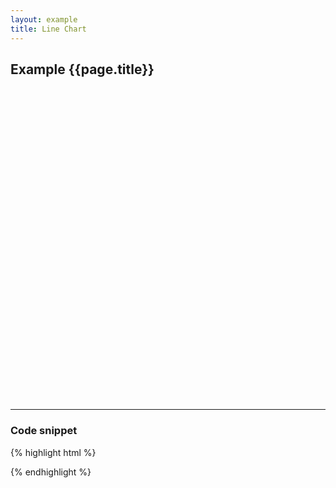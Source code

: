 ```yaml
---
layout: example
title: Line Chart
---
```


## Example {{page.title}}

<div id="placeholder" class="example-placeholder" style="width:740px; height:500px; padding-top:0;"></div>

---

### Code snippet

{% highlight html %}
<div id="placeholder" width="650px" height="400px"></div>
<script>
var wsReader = new WSReader.WSReader().getReader();
Vizabi.Reader.extend("waffle", wsReader);

Vizabi._globals.ext_resources = {
  host: "https://waffle-server.gapminder.org",
  preloadPath: "/api/vizabi/",
  dataPath: "/api/ddf/",
  shapePath: "/preview/data/mc_precomputed_shapes.json"
};

Vizabi("LineChart", document.getElementById("placeholder"), {
  "state": {
    "time": {
      "startOrigin": "1800",
      "endOrigin": "2015",
      "value": "2015",
      "dim": "time"
    },
    "entities": {
      "dim": "geo",
      "show": {
        "is--country": true
      }
    },
    "entities_allpossible": {
      "dim": "geo",
      "show": {
        "is--country": true
      }
    },
    "entities_colorlegend": {     
      "dim": "world_4region"
    },
    "entities_tags": {
      "dim": "tag"
    },
    "marker_allpossible": {
      "space": ["entities_allpossible"],
      "label": {
        "use": "property",
        "which": "name"
      }
    },
    "marker": {
      "space": ["entities", "time"],
      "opacityRegular": 0.8,
      "label": {
        "use": "property",
        "which": "name"
      },
      "axis_y": {
        "use": "indicator",
        "which": "population_total",
        "scaleType": "linear"
      },
      "axis_x": {
        "use": "indicator",
        "which": "income_per_person_gdppercapita_ppp_inflation_adjusted",
        "scaleType": "log",
        "domainMin": 0.11,
        "domainMax": 500,
        "tailFatX": 1.85,
        "tailCutX": 0.2,
        "tailFade": 0.7,
        "xScaleFactor": 1.039781626,
        "xScaleShift": -1.127066411
      },
      "axis_s": {
        "use": "indicator",
        "which": "gapminder_gini",
        "scaleType": "linear"
      },
      "color": {
        "use": "property",
        "which": "world_4region",
        "scaleType": "ordinal",
        "syncModels": ["marker_colorlegend", "stack", "group"]
      },
      "stack": {
        "use": "constant",
        "which": "all"
      },
      "group": {
        "use": "property",
        "which": "world_4region",
        "merge": false
      }
    },
    "marker_colorlegend": {
      "space": ["entities_colorlegend"],
      "opacityRegular": 0.8,
      "opacityHighlightDim": 0.3, 
      "label": {
        "use": "property",
        "which": "name"
      },
      "hook_rank": {
        "use": "property",
        "which": "rank"
      },
      "hook_geoshape": {
        "use": "property",
        "which": "shape_lores_svg"
      }
    },
    "marker_tags": {
      "space": ["entities_tags"],
      "label": {
        "use": "property",
        "which": "name"
      },
      "hook_parent": {
        "use": "property",
        "which": "parent"
      }
    }
  },
  "ui": {
    "datawarning": {
      "doubtDomain": [1800, 1950, 2015],
      "doubtRange": [1.0, 0.8, 0.6]
    },
    "splash": true
  },
  data: {
    "reader": "waffle",
    "path": "https://waffle-server-stage.gapminderdev.org/api/ddf"
  },
  "locale": {
    "filePath": "/preview/data/translation/"
  },
});
</script>
{% endhighlight %}

<script defer>
var wsReader = new WSReader.WSReader().getReader();
Vizabi.Reader.extend("waffle", wsReader);

Vizabi._globals.ext_resources = {
  host: "https://waffle-server.gapminder.org",
  preloadPath: "/api/vizabi/",
  dataPath: "/api/ddf/",
  shapePath: "/preview/data/mc_precomputed_shapes.json"
};

Vizabi("LineChart", document.getElementById("placeholder"), {
  "state": {
    "time": {
      "startOrigin": "1800",
      "endOrigin": "2015",
      "value": "2015",
      "dim": "time"
    },
    "entities": {
      "dim": "geo",
      "show": {
        "geo": { "$in": ["usa", "rus", "chn", "nga"] }
      }
    },
    "entities_colorlegend": { 
      "dim": "world_4region"
    },
    "marker": {
      "space": ["entities", "time"],
      "label": {
        "use": "property",
        "which": "name"
      },
      "axis_y": {
        "use": "indicator",
        "which": "income_per_person_gdppercapita_ppp_inflation_adjusted",
        "scaleType": "log"
      },
      "axis_x": {
        "use": "indicator",
        "which": "time",
        "scaleType": "time"
      },
      "color": {
        "use": "property",
        "which": "world_4region",
        "scaleType": "ordinal",
        "allow": {
          "scales": ["ordinal"]
        },
        "syncModels": ["marker_colorlegend"]
      }
    },
    "entities_allpossible": {
      "dim": "geo",
      "show": {
        "is--country": true
      }
    },
    "entities_tags": {
      "dim": "tag"
    },
    "marker_allpossible": {
      "space": ["entities_allpossible"],
      "label": {
        "use": "property",
        "which": "name"
      }
    },
    "marker_colorlegend": {
      "space": ["entities_colorlegend"],
      "opacityRegular": 0.8,
      "opacityHighlightDim": 0.3, 
      "label": {
        "use": "property",
        "which": "name"
      },
      "hook_rank": {
        "use": "property",
        "which": "rank"
      },
      "hook_geoshape": {
        "use": "property",
        "which": "shape_lores_svg"
      }
    },
    "marker_tags": {
      "space": ["entities_tags"],
      "label": {
        "use": "property",
        "which": "name"
      },
      "hook_parent": {
        "use": "property",
        "which": "parent"
      }
    }
  },
  "ui": {
    "datawarning": {
      "doubtDomain": [1800, 1950, 2015],
      "doubtRange": [1.0, 0.3, 0.2]
    }
  },
  "data": {
    "reader": "waffle",
    "path": "https://waffle-server-stage.gapminderdev.org/api/ddf"
  },
  "locale": {
    "filePath": "/preview/data/translation/"
  },
});
</script>
